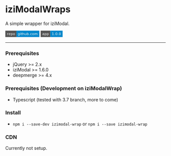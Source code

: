 # iziModalWraps

A simple wrapper for iziModal.

[comment_badge_management_start]: <hidden__do_not_remove>
[![repository badge](badges/repository.png)](https://github.com/voltsonic/javascript-izimodal-wrap.git) ![version badge](badges/version.png)

[comment_badge_management_end]: <hidden__do_not_remove>

---

### Prerequisites

- jQuery >= 2.x
- iziModal >= 1.6.0
- deepmerge >= 4.x

### Prerequisites (Development on iziModalWrap)

- Typescript (tested with 3.7 branch, more to come)

### Install

- `npm i --save-dev izimodal-wrap` or `npm i --save izimodal-wrap`

### CDN

Currently not setup.
